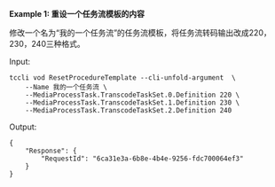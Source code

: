 **Example 1: 重设一个任务流模板的内容**

修改一个名为“我的一个任务流”的任务流模板，将任务流转码输出改成220，230，240三种格式。

Input: 

```
tccli vod ResetProcedureTemplate --cli-unfold-argument  \
    --Name 我的一个任务流 \
    --MediaProcessTask.TranscodeTaskSet.0.Definition 220 \
    --MediaProcessTask.TranscodeTaskSet.1.Definition 230 \
    --MediaProcessTask.TranscodeTaskSet.2.Definition 240
```

Output: 
```
{
    "Response": {
        "RequestId": "6ca31e3a-6b8e-4b4e-9256-fdc700064ef3"
    }
}
```

